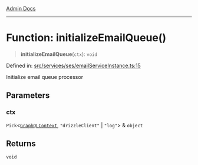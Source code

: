 [Admin Docs](/)

***

# Function: initializeEmailQueue()

> **initializeEmailQueue**(`ctx`): `void`

Defined in: [src/services/ses/emailServiceInstance.ts:15](https://github.com/Sourya07/talawa-api/blob/61a1911602b2f0aac7635e08ae2918f4f768e8ff/src/services/ses/emailServiceInstance.ts#L15)

Initialize email queue processor

## Parameters

### ctx

`Pick`\<[`GraphQLContext`](../../../../graphql/context/type-aliases/GraphQLContext.md), `"drizzleClient"` \| `"log"`\> & `object`

## Returns

`void`
